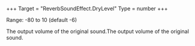+++
Target = "ReverbSoundEffect.DryLevel"
Type = number
+++

Range: -80 to 10 (default -6)The output volume of the original sound.The output volume of the original sound.